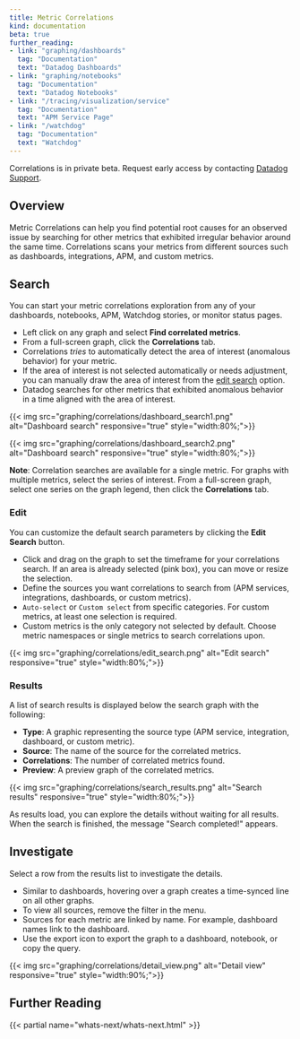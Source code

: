 ```yaml
---
title: Metric Correlations
kind: documentation
beta: true
further_reading:
- link: "graphing/dashboards"
  tag: "Documentation"
  text: "Datadog Dashboards"
- link: "graphing/notebooks"
  tag: "Documentation"
  text: "Datadog Notebooks"
- link: "/tracing/visualization/service"
  tag: "Documentation"
  text: "APM Service Page"
- link: "/watchdog"
  tag: "Documentation"
  text: "Watchdog"
---
```


<div class="alert alert-warning">
Correlations is in private beta. Request early access by contacting <a href="/help">Datadog Support</a>.
</div>

## Overview

Metric Correlations can help you find potential root causes for an observed issue by searching for other metrics that exhibited irregular behavior around the same time. Correlations scans your metrics from different sources such as dashboards, integrations, APM, and custom metrics.

## Search

You can start your metric correlations exploration from any of your dashboards, notebooks, APM, Watchdog stories, or monitor status pages.

* Left click on any graph and select **Find correlated metrics**.
* From a full-screen graph, click the **Correlations** tab.
* Correlations *tries* to automatically detect the area of interest (anomalous behavior) for your metric.
* If the area of interest is not selected automatically or needs adjustment, you can manually draw the area of interest from the [edit search](#edit) option.
* Datadog searches for other metrics that exhibited anomalous behavior in a time aligned with the area of interest.

{{< img src="graphing/correlations/dashboard_search1.png" alt="Dashboard search" responsive="true" style="width:80%;">}}

{{< img src="graphing/correlations/dashboard_search2.png" alt="Dashboard search" responsive="true" style="width:80%;">}}

**Note**: Correlation searches are available for a single metric. For graphs with multiple metrics, select the series of interest. From a full-screen graph, select one series on the graph legend, then click the **Correlations** tab.

### Edit

You can customize the default search parameters by clicking the **Edit Search** button.

* Click and drag on the graph to set the timeframe for your correlations search. If an area is already selected (pink box), you can move or resize the selection.
* Define the sources you want correlations to search from (APM services, integrations, dashboards, or custom metrics).
* `Auto-select` or `Custom select` from specific categories. For custom metrics, at least one selection is required.
* Custom metrics is the only category not selected by default. Choose metric namespaces or single metrics to search correlations upon.

{{< img src="graphing/correlations/edit_search.png" alt="Edit search" responsive="true" style="width:80%;">}}

### Results

A list of search results is displayed below the search graph with the following:

* **Type**: A graphic representing the source type (APM service, integration, dashboard, or custom metric).
* **Source**: The name of the source for the correlated metrics.
* **Correlations**: The number of correlated metrics found.
* **Preview**: A preview graph of the correlated metrics.

{{< img src="graphing/correlations/search_results.png" alt="Search results" responsive="true" style="width:80%;">}}

As results load, you can explore the details without waiting for all results. When the search is finished, the message "Search completed!" appears.

## Investigate

Select a row from the results list to investigate the details.

* Similar to dashboards, hovering over a graph creates a time-synced line on all other graphs.
* To view all sources, remove the filter in the menu.
* Sources for each metric are linked by name. For example, dashboard names link to the dashboard.
* Use the export icon to export the graph to a dashboard, notebook, or copy the query.

{{< img src="graphing/correlations/detail_view.png" alt="Detail view" responsive="true" style="width:90%;">}}

## Further Reading

{{< partial name="whats-next/whats-next.html" >}}
